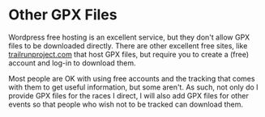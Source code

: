 # Other GPX Files

Wordpress free hosting is an excellent service, but they don't allow
GPX files to be downloaded directly.  There are other excellent free
sites, like [trailrunproject.com](https://www.trailrunproject.com/)
that host GPX files, but require you to create a (free) account and
log-in to download them.

Most people are OK with using free accounts and the tracking that comes
with them to get useful information, but some aren't.  As such, not
only do I provide GPX files for the races I direct, I will also add
GPX files for other events so that people who wish not to be tracked
can download them.
